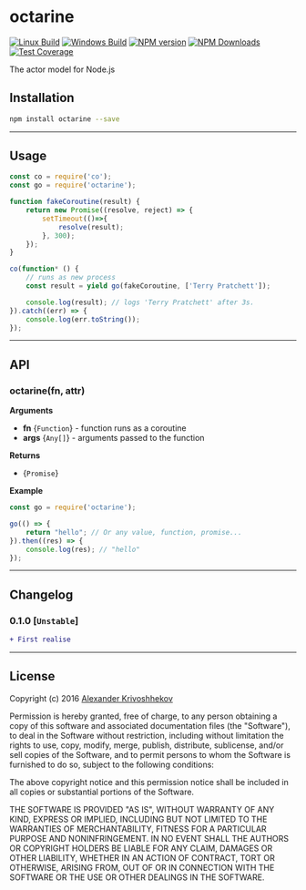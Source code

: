 # octarine

[![Linux Build][travis-image]][travis-url]
[![Windows Build][appveyor-image]][appveyor-url]
[![NPM version][npm-v-image]][npm-url]
[![NPM Downloads][npm-dm-image]][npm-url]
[![Test Coverage][coveralls-image]][coveralls-url]

The actor model for Node.js


## Installation
```sh
npm install octarine --save
```

--------------------------------------------------------------------------------

## Usage

```js
const co = require('co');
const go = require('octarine');

function fakeCoroutine(result) {
    return new Promise((resolve, reject) => {
        setTimeout(()=>{
            resolve(result);
        }, 300);
    });
}

co(function* () {
    // runs as new process
    const result = yield go(fakeCoroutine, ['Terry Pratchett']);

    console.log(result); // logs 'Terry Pratchett' after 3s.
}).catch((err) => {
    console.log(err.toString());
});
```

--------------------------------------------------------------------------------

## API
### octarine(fn, attr)
**Arguments**
* **fn** {`Function`} - function runs as a coroutine
* **args** {`Any[]`}  - arguments passed to the function

**Returns**
* {`Promise`}

**Example**

```js
const go = require('octarine');

go(() => {
    return "hello"; // Or any value, function, promise...
}).then((res) => {
    console.log(res); // "hello"
});
```

--------------------------------------------------------------------------------

## Changelog
### 0.1.0 [`Unstable`]
```diff
+ First realise
```

--------------------------------------------------------------------------------

## License
Copyright (c)  2016 [Alexander Krivoshhekov][github-author-link]

Permission is hereby granted, free of charge, to any person obtaining a copy of this software and associated documentation files (the "Software"), to deal in the Software without restriction, including without limitation the rights to use, copy, modify, merge, publish, distribute, sublicense, and/or sell copies of the Software, and to permit persons to whom the Software is furnished to do so, subject to the following conditions:

The above copyright notice and this permission notice shall be included in all copies or substantial portions of the Software.

THE SOFTWARE IS PROVIDED "AS IS", WITHOUT WARRANTY OF ANY KIND, EXPRESS OR IMPLIED, INCLUDING BUT NOT LIMITED TO THE WARRANTIES OF MERCHANTABILITY, FITNESS FOR A PARTICULAR PURPOSE AND NONINFRINGEMENT. IN NO EVENT SHALL THE AUTHORS OR COPYRIGHT HOLDERS BE LIABLE FOR ANY CLAIM, DAMAGES OR OTHER LIABILITY, WHETHER IN AN ACTION OF CONTRACT, TORT OR OTHERWISE, ARISING FROM, OUT OF OR IN CONNECTION WITH THE SOFTWARE OR THE USE OR OTHER DEALINGS IN THE SOFTWARE.

[github-author-link]: http://github.com/SuperPaintman
[npm-url]: https://www.npmjs.com/package/octarine
[npm-v-image]: https://img.shields.io/npm/v/octarine.svg
[npm-dm-image]: https://img.shields.io/npm/dm/octarine.svg
[travis-image]: https://img.shields.io/travis/SuperPaintman/octarine/master.svg?label=linux
[travis-url]: https://travis-ci.org/SuperPaintman/octarine
[appveyor-image]: https://img.shields.io/appveyor/ci/SuperPaintman/octarine/master.svg?label=windows
[appveyor-url]: https://ci.appveyor.com/project/SuperPaintman/octarine
[coveralls-image]: https://img.shields.io/coveralls/SuperPaintman/octarine/master.svg
[coveralls-url]: https://coveralls.io/r/SuperPaintman/octarine?branch=master
